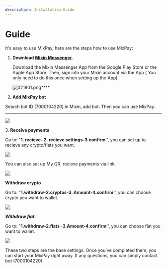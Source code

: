 ```yaml
---
description: Installation Guide
---
```


# Guide

It's easy to use MixPay, here are the steps how to use MixPay:

1.  **Download** [**Mixin Messenger**](https://mixin.one/messenger).

    Download the Mixin Messenger App from the Google Play Store or the Apple App Store. Then, sign into your Mixin account via the App ( You only need to do this once when setting up the App).

    &#x20;               ![021801.png](https://s2.loli.net/2022/02/18/BUZDmcIRiqQdXsE.png)****
2. **Add MixPay bot**

Search bot ID (7000104220) in Mixin, add bot. Then you can use MixPay.

****

![](https://s2.loli.net/2022/02/18/dCtcF6JVgMyvLTG.png)

3\. **Receive payments**

Go to: "**1. recieve- 2. recieve settings-3.confirm**'', you can set up to recieve any crypto/fiats you want.

![](https://s2.loli.net/2022/02/18/3pyRILwh8WznXO4.png)

You can also set up My QR, recieve payments via link.

![](https://s2.loli.net/2022/02/18/RHnxOFE4vzhpUiu.png)

**Withdraw crypto**

Go to: "**1.withdraw-2.cryptos-3. Amount-4.confirm**'', you can choose crypto you want to wallet.

![](https://s2.loli.net/2022/02/18/Wbqw3yk1Erf2eR9.png)

_**Withdraw fiat**_:

Go to: "**1.withdraw-2.fiats -3.Amount-4.confirm**'', you can choose fiat you want to wallet.

![](https://s2.loli.net/2022/02/18/pYcyXM3JCUPOLuS.png)

These two steps are the base settings. Once you’ve completed them, you can start your MixPay  right away. If any questions, you can  simply contact bot (7000104220).
